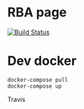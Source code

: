 

# RBA page 
[![Build Status](https://travis-ci.org/RobotickyBattle/rba.github.io.svg?branch=master)](https://travis-ci.org/RobotickyBattle/rba.github.io)

# Dev docker

```
docker-compose pull
docker-compose up
```

Travis
